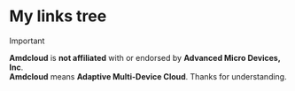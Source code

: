 # My links tree

> [!IMPORTANT]
> **Amdcloud** is __not affiliated__ with or endorsed by **Advanced Micro Devices, Inc**. \
> **Amdcloud** means __Adaptive Multi-Device Cloud__. Thanks for understanding.
